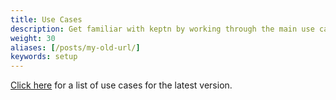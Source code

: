 ```yaml
---
title: Use Cases
description: Get familiar with keptn by working through the main use cases
weight: 30
aliases: [/posts/my-old-url/]
keywords: setup
---
```


[Click here](/docs/0.3.0/usecases/) for a list of use cases for the latest version.